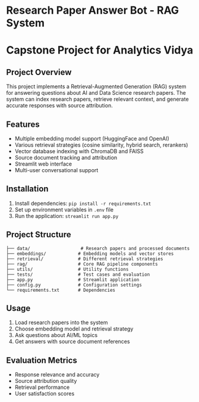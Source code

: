 # Research Paper Answer Bot - RAG System
# Capstone Project for Analytics Vidya

## Project Overview
This project implements a Retrieval-Augmented Generation (RAG) system for answering questions about AI and Data Science research papers. The system can index research papers, retrieve relevant context, and generate accurate responses with source attribution.

## Features
- Multiple embedding model support (HuggingFace and OpenAI)
- Various retrieval strategies (cosine similarity, hybrid search, rerankers)
- Vector database indexing with ChromaDB and FAISS
- Source document tracking and attribution
- Streamlit web interface
- Multi-user conversational support

## Installation
1. Install dependencies: `pip install -r requirements.txt`
2. Set up environment variables in `.env` file
3. Run the application: `streamlit run app.py`

## Project Structure
```
├── data/                   # Research papers and processed documents
├── embeddings/            # Embedding models and vector stores
├── retrieval/             # Different retrieval strategies
├── rag/                   # Core RAG pipeline components
├── utils/                 # Utility functions
├── tests/                 # Test cases and evaluation
├── app.py                 # Streamlit application
├── config.py              # Configuration settings
└── requirements.txt       # Dependencies
```

## Usage
1. Load research papers into the system
2. Choose embedding model and retrieval strategy
3. Ask questions about AI/ML topics
4. Get answers with source document references

## Evaluation Metrics
- Response relevance and accuracy
- Source attribution quality
- Retrieval performance
- User satisfaction scores

